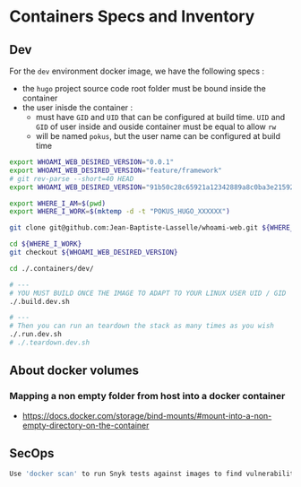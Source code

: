 # Containers Specs and Inventory

## Dev

For the `dev` environment docker image, we have the following specs :
* the `hugo` project source code root folder must be bound inside the container
* the user inisde the container :
  * must have `GID` and `UID` that can be configured at build time. `UID` and `GID` of user inside and ouside container must be equal to allow `rw`
  * will be named `pokus`, but the user name can be configured at build time



```bash
export WHOAMI_WEB_DESIRED_VERSION="0.0.1"
export WHOAMI_WEB_DESIRED_VERSION="feature/framework"
# git rev-parse --short=40 HEAD
export WHOAMI_WEB_DESIRED_VERSION="91b50c28c65921a12342889a8c0ba3e215924983"

export WHERE_I_AM=$(pwd)
export WHERE_I_WORK=$(mktemp -d -t "POKUS_HUGO_XXXXXX")

git clone git@github.com:Jean-Baptiste-Lasselle/whoami-web.git ${WHERE_I_WORK}

cd ${WHERE_I_WORK}
git checkout ${WHOAMI_WEB_DESIRED_VERSION}

cd ./.containers/dev/

# ---
# YOU MUST BUILD ONCE THE IMAGE TO ADAPT TO YOUR LINUX USER UID / GID
./.build.dev.sh

# ---
# Then you can run an teardown the stack as many times as you wish
./.run.dev.sh
# ./.teardown.dev.sh


```

## About docker volumes

### Mapping a non empty folder from host into a docker container

* https://docs.docker.com/storage/bind-mounts/#mount-into-a-non-empty-directory-on-the-container


## SecOps


```bash
Use 'docker scan' to run Snyk tests against images to find vulnerabilities and learn how to fix them
```
